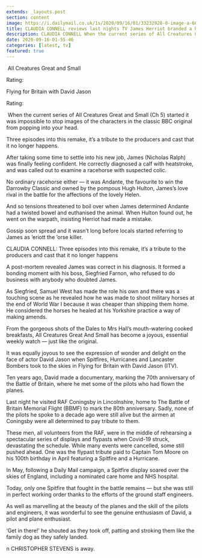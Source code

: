 ```yaml
---
extends: _layouts.post
section: content
image: https://i.dailymail.co.uk/1s/2020/09/16/01/33232928-0-image-a-66_1600217100681.jpg 
title: CLAUDIA CONNELL reviews last nights TV James Herriot branded a horse killer? 
description: CLAUDIA CONNELL When the current series of All Creatures Great and Small (Ch 5) started it was impossible to stop images of the characters in the classic BBC original from popping into your head. 
date: 2020-09-16-01-55-46 
categories: [latest, tv] 
featured: true 
--- 
```

 All Creatures Great and Small  

Rating: 

Flying for Britain with David Jason  

Rating: 

 When the current series of All Creatures Great and Small (Ch 5) started it was impossible to stop images of the characters in the classic BBC original from popping into your head.

Three episodes into this remake, it’s a tribute to the producers and cast that it no longer happens.

After taking some time to settle into his new job, James (Nicholas Ralph) was finally feeling confident. He correctly diagnosed a calf with heatstroke, and was called out to examine a racehorse with suspected colic.

No ordinary racehorse either — it was Andante, the favourite to win the Darrowby Classic and owned by the pompous Hugh Hulton, James’s love rival in the battle for the affections of the lovely Helen.

And so tensions threatened to boil over when James determined Andante had a twisted bowel and euthanised the animal. When Hulton found out, he went on the warpath, insisting Herriot had made a mistake.

Gossip soon spread and it wasn’t long before locals started referring to James as ’eriott the ’orse killer.

CLAUDIA CONNELL: Three episodes into this remake, it’s a tribute to the producers and cast that it no longer happens

A post-mortem revealed James was correct in his diagnosis. It formed a bonding moment with his boss, Siegfried Farnon, who refused to do business with anybody who doubted James.

As Siegfried, Samuel West has made the role his own and there was a touching scene as he revealed how he was made to shoot military horses at the end of World War I because it was cheaper than shipping them home. He considered the horses he healed at his Yorkshire practice a way of making amends.

From the gorgeous shots of the Dales to Mrs Hall’s mouth-watering cooked breakfasts, All Creatures Great And Small has become a joyous, essential weekly watch — just like the original.

It was equally joyous to see the expression of wonder and delight on the face of actor David Jason when Spitfires, Hurricanes and Lancaster Bombers took to the skies in Flying for Britain with David Jason (ITV).

Ten years ago, David made a documentary, marking the 70th anniversary of the Battle of Britain, where he met some of the pilots who had flown the planes.

Last night he visited RAF Coningsby in Lincolnshire, home to The Battle of Britain Memorial Flight (BBMF) to mark the 80th anniversary. Sadly, none of the pilots he spoke to a decade ago were still alive but the airmen at Coningsby were all determined to pay tribute to them.

These men, all volunteers from the RAF, were in the middle of rehearsing a spectacular series of displays and flypasts when Covid-19 struck, devastating the schedule. While many events were cancelled, some still pushed ahead. One was the flypast tribute paid to Captain Tom Moore on his 100th birthday in April featuring a Spitfire and a Hurricane.

In May, following a Daily Mail campaign, a Spitfire display soared over the skies of England, including a nominated care home and NHS hospital.

Today, only one Spitfire that fought in the battle remains — but she was still in perfect working order thanks to the efforts of the ground staff engineers.

As well as marvelling at the beauty of the planes and the skill of the pilots and engineers, it was wonderful to see the genuine enthusiasm of David, a pilot and plane enthusiast.

‘Get in there!’ he shouted as they took off, patting and stroking them like the family dog as they safely landed.

n CHRISTOPHER STEVENS is away.

